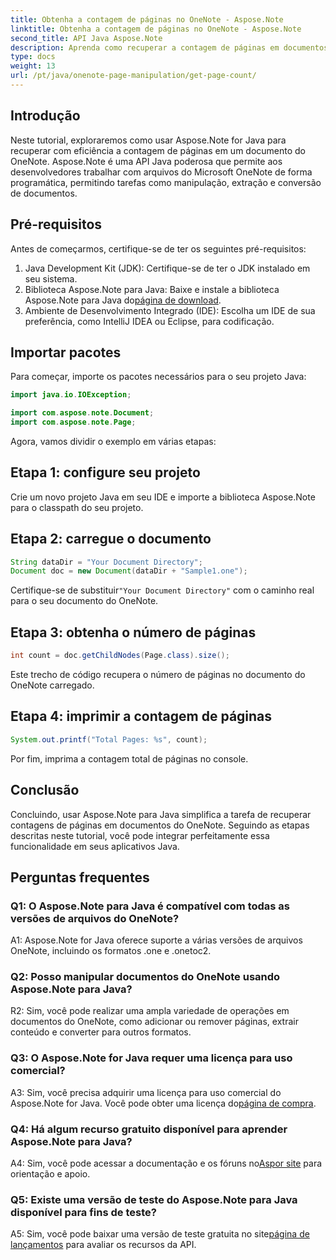 ```yaml
---
title: Obtenha a contagem de páginas no OneNote - Aspose.Note
linktitle: Obtenha a contagem de páginas no OneNote - Aspose.Note
second_title: API Java Aspose.Note
description: Aprenda como recuperar a contagem de páginas em documentos do OneNote usando Aspose.Note para Java. Este tutorial passo a passo orienta você durante o processo sem esforço.
type: docs
weight: 13
url: /pt/java/onenote-page-manipulation/get-page-count/
---
```

## Introdução

Neste tutorial, exploraremos como usar Aspose.Note for Java para recuperar com eficiência a contagem de páginas em um documento do OneNote. Aspose.Note é uma API Java poderosa que permite aos desenvolvedores trabalhar com arquivos do Microsoft OneNote de forma programática, permitindo tarefas como manipulação, extração e conversão de documentos.

## Pré-requisitos

Antes de começarmos, certifique-se de ter os seguintes pré-requisitos:

1. Java Development Kit (JDK): Certifique-se de ter o JDK instalado em seu sistema.
2.  Biblioteca Aspose.Note para Java: Baixe e instale a biblioteca Aspose.Note para Java do[página de download](https://releases.aspose.com/note/java/).
3. Ambiente de Desenvolvimento Integrado (IDE): Escolha um IDE de sua preferência, como IntelliJ IDEA ou Eclipse, para codificação.

## Importar pacotes

Para começar, importe os pacotes necessários para o seu projeto Java:

```java
import java.io.IOException;

import com.aspose.note.Document;
import com.aspose.note.Page;
```

Agora, vamos dividir o exemplo em várias etapas:

## Etapa 1: configure seu projeto

Crie um novo projeto Java em seu IDE e importe a biblioteca Aspose.Note para o classpath do seu projeto.

## Etapa 2: carregue o documento

```java
String dataDir = "Your Document Directory";
Document doc = new Document(dataDir + "Sample1.one");
```

 Certifique-se de substituir`"Your Document Directory"` com o caminho real para o seu documento do OneNote.

## Etapa 3: obtenha o número de páginas

```java
int count = doc.getChildNodes(Page.class).size();
```

Este trecho de código recupera o número de páginas no documento do OneNote carregado.

## Etapa 4: imprimir a contagem de páginas

```java
System.out.printf("Total Pages: %s", count);
```

Por fim, imprima a contagem total de páginas no console.

## Conclusão

Concluindo, usar Aspose.Note para Java simplifica a tarefa de recuperar contagens de páginas em documentos do OneNote. Seguindo as etapas descritas neste tutorial, você pode integrar perfeitamente essa funcionalidade em seus aplicativos Java.

## Perguntas frequentes

### Q1: O Aspose.Note para Java é compatível com todas as versões de arquivos do OneNote?

A1: Aspose.Note for Java oferece suporte a várias versões de arquivos OneNote, incluindo os formatos .one e .onetoc2.

### Q2: Posso manipular documentos do OneNote usando Aspose.Note para Java?

R2: Sim, você pode realizar uma ampla variedade de operações em documentos do OneNote, como adicionar ou remover páginas, extrair conteúdo e converter para outros formatos.

### Q3: O Aspose.Note for Java requer uma licença para uso comercial?

 A3: Sim, você precisa adquirir uma licença para uso comercial do Aspose.Note for Java. Você pode obter uma licença do[página de compra](https://purchase.aspose.com/buy).

### Q4: Há algum recurso gratuito disponível para aprender Aspose.Note para Java?

A4: Sim, você pode acessar a documentação e os fóruns no[Aspor site](https://reference.aspose.com/note/java/) para orientação e apoio.

### Q5: Existe uma versão de teste do Aspose.Note para Java disponível para fins de teste?

 A5: Sim, você pode baixar uma versão de teste gratuita no site[página de lançamentos](https://releases.aspose.com/) para avaliar os recursos da API.